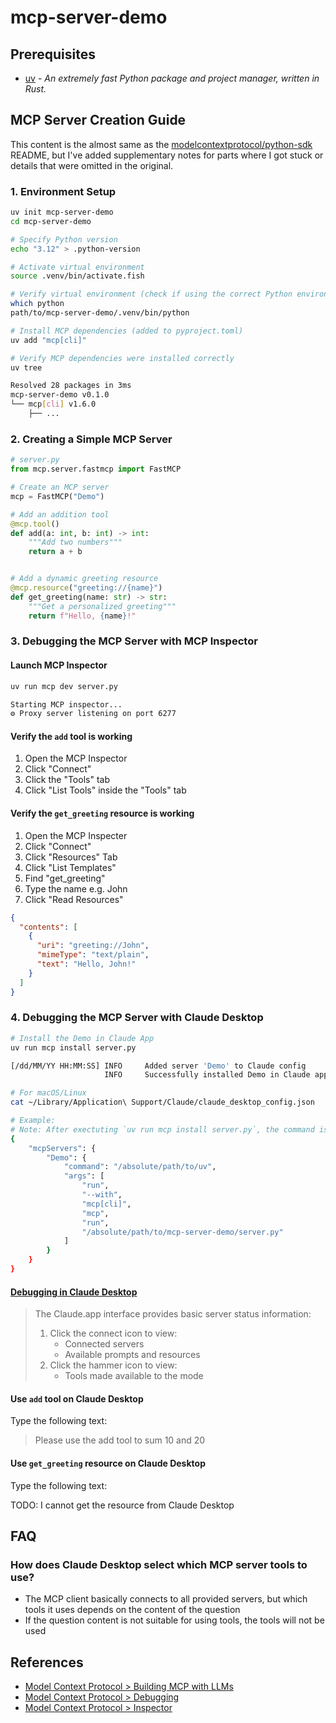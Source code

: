# mcp-server-demo

## Prerequisites

- [uv](https://docs.astral.sh/uv/getting-started/installation/) - _An extremely fast Python package and project manager, written in Rust._

## MCP Server Creation Guide

This content is the almost same as the [modelcontextprotocol/python-sdk](https://github.com/modelcontextprotocol/python-sdk/blob/c2ca8e03e046908935d089a2ceed4e80b0c29a24/README.md) README, but I've added supplementary notes for parts where I got stuck or details that were omitted in the original.

### 1. Environment Setup

```bash
uv init mcp-server-demo
cd mcp-server-demo

# Specify Python version
echo "3.12" > .python-version

# Activate virtual environment
source .venv/bin/activate.fish

# Verify virtual environment (check if using the correct Python environment)
which python
path/to/mcp-server-demo/.venv/bin/python

# Install MCP dependencies (added to pyproject.toml)
uv add "mcp[cli]"

# Verify MCP dependencies were installed correctly
uv tree

Resolved 28 packages in 3ms
mcp-server-demo v0.1.0
└── mcp[cli] v1.6.0
    ├── ...
```

### 2. Creating a Simple MCP Server

```python
# server.py
from mcp.server.fastmcp import FastMCP

# Create an MCP server
mcp = FastMCP("Demo")

# Add an addition tool
@mcp.tool()
def add(a: int, b: int) -> int:
    """Add two numbers"""
    return a + b


# Add a dynamic greeting resource
@mcp.resource("greeting://{name}")
def get_greeting(name: str) -> str:
    """Get a personalized greeting"""
    return f"Hello, {name}!"
```

### 3. Debugging the MCP Server with MCP Inspector

#### Launch MCP Inspector

```bash
uv run mcp dev server.py

Starting MCP inspector...
⚙️ Proxy server listening on port 6277
```

#### Verify the `add` tool is working

1. Open the MCP Inspector
2. Click "Connect"
3. Click the "Tools" tab
4. Click "List Tools" inside the "Tools" tab

#### Verify the `get_greeting` resource is working

1. Open the MCP Inspecter
2. Click "Connect"
2. Click "Resources" Tab
3. Click "List Templates"
4. Find "get_greeting"
5. Type the name e.g. John
6. Click "Read Resources"

```json
{
  "contents": [
    {
      "uri": "greeting://John",
      "mimeType": "text/plain",
      "text": "Hello, John!"
    }
  ]
}
```

### 4. Debugging the MCP Server with Claude Desktop

```bash
# Install the Demo in Claude App
uv run mcp install server.py

[/dd/MM/YY HH:MM:SS] INFO     Added server 'Demo' to Claude config            claude.py:129
                     INFO     Successfully installed Demo in Claude app          cli.py:467

# For macOS/Linux
cat ~/Library/Application\ Support/Claude/claude_desktop_config.json

# Example:
# Note: After exectuting `uv run mcp install server.py`, the command is just "uv" directly, but it won't work without an absolute path
{
    "mcpServers": {
        "Demo": {
            "command": "/absolute/path/to/uv",
            "args": [
                "run",
                "--with",
                "mcp[cli]",
                "mcp",
                "run",
                "/absolute/path/to/mcp-server-demo/server.py"
            ]
        }
    }
}
```

#### [Debugging in Claude Desktop](https://modelcontextprotocol.io/docs/tools/debugging#debugging-in-claude-desktop)

> The Claude.app interface provides basic server status information:
> 1. Click the connect icon to view:
>     - Connected servers
>     - Available prompts and resources
> 2. Click the hammer icon to view:
>     - Tools made available to the mode

#### Use `add` tool on Claude Desktop

Type the following text:

> Please use the add tool to sum 10 and 20

#### Use `get_greeting` resource on Claude Desktop

Type the following text:

TODO: I cannot get the resource from Claude Desktop

## FAQ

### How does Claude Desktop select which MCP server tools to use?

- The MCP client basically connects to all provided servers, but which tools it uses depends on the content of the question
- If the question content is not suitable for using tools, the tools will not be used


## References

- [Model Context Protocol > Building MCP with LLMs](https://modelcontextprotocol.io/tutorials/building-mcp-with-llms)
- [Model Context Protocol > Debugging](https://modelcontextprotocol.io/docs/tools/debugging)
- [Model Context Protocol > Inspector](https://modelcontextprotocol.io/docs/tools/inspector)
